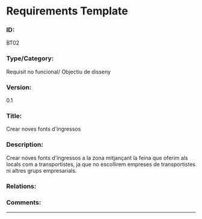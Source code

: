 # Requirements Template
### ID: 
BT02
### Type/Category: 
Requisit no funcional/ Objectiu de disseny
### Version: 
0.1
### Title: 
Crear noves fonts d'ingressos 
### Description: 
Crear noves fonts d'ingressos a la zona mitjançant la feina que oferim als locals com a transportistes, ja que 
no escollirem empreses de transportistes ni altres grups empresarials.
### Relations: 
### Comments: 
---
